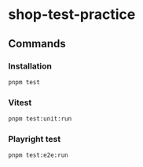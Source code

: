 # shop-test-practice

## Commands

### Installation

```bash
pnpm test
```

### Vitest

```bash
pnpm test:unit:run
```

### Playright test

```bash
pnpm test:e2e:run
```
